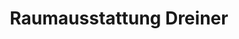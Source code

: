 ---
title: "Raumausstattung Dreiner"
url: /wipperfuerth/raumausstattung-dreiner/
shop: Raumausstattung
---